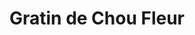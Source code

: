 ---
layout: recette
categories: [recettes]
hidden: true
lang: fr
title: Gratin de Chou Fleur
type: sel
ingredients: 
  - nom: gros chou fleur
    qte: 1
  - nom: farine
    qte: 100
    unite: gr
  - nom: beurre
    qte: 100
    unite: gr
  - nom: lait
    qte: 1
    unite: L
  - nom: emmental rapé
    qte: 100
    unite: gr
  - nom: muscade
    qte: au goût
preconditions:
  - Préchauffer le four à 200°C
etapes:
  - label: "Préparation 1/3 : Chou Fleur"
    details:
      - Faire bouillir une grande casserole d'eau salée
      - Détailler le chou fleur
      - Le faire cuire pendant 15 minutes dans l'eau bouillante 
  - label: "Préparation 2/3 : Béchamel"
    details:
      - label: Faire la béchamel
        link: https://vianneyfaivre.com/recettes/bechamel
  - label: "Préparation 3/3 : Assemblage"
    details:
      - Mettre une couche de béchamel dans le plat à gratin
      - Y ajouter les bouts de chou fleur tête en bas
      - Couvrir de béchamel
      - Couvrir de fromage rapé
materiel:
  - plat à gratin
cuissonMinutes: 30
cuisson: 
  - Cuire 30 minutes à 200°C
  - Le dessus doit être bien gratiné
notes:
  - La quantité de chou fleur dépend de la taille du plat
  - Toujours mélanger la béchamel pour éviter qu'elle brûle / colle au fond de la casserole 
  - Goûter la béchamel pour vérifier qu'elle est assez salée
variantes:
 - label: Utiliser du comté
   todo: false
---